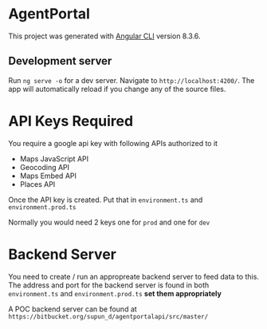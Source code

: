 # AgentPortal

This project was generated with [Angular CLI](https://github.com/angular/angular-cli) version 8.3.6.

## Development server

Run `ng serve -o` for a dev server. Navigate to `http://localhost:4200/`. The app will automatically reload if you change any of the source files.

# API Keys Required

You require a google api key with following APIs authorized to it

* Maps JavaScript API
* Geocoding API
* Maps Embed API
* Places API

Once the API key is created. Put that in `environment.ts` and `environment.prod.ts`

Normally you would need 2 keys one for `prod` and one for `dev`


# Backend Server

You need to create / run an appropreate backend server to feed data to this.
The address and port for the backend server is found in both `environment.ts` and `environment.prod.ts`
**set them appropriately**

A POC backend server can be found at `https://bitbucket.org/supun_d/agentportalapi/src/master/`